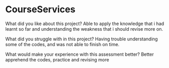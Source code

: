 # CourseServices

What did you like about this project?
Able to apply the knowledge that i had learnt so far and understanding the weakness that i should revise more on.



What did you struggle with in this project?
Having trouble understanding some of the codes, and was not able to finish on time.




What would make your experience with this assessment better?
Better apprehend the codes, practice and revising more
